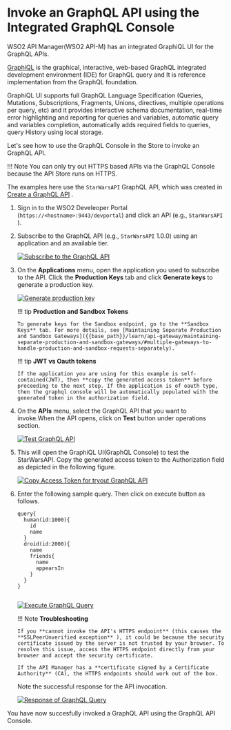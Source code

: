 # Invoke an GraphQL API using the Integrated GraphQL Console

WSO2 API Manager(WSO2 API-M) has an integrated GraphiQL UI for the GraphQL APIs.

[GraphiQL](https://github.com/graphql/graphiql) is the graphical, interactive, web-based GraphQL integrated development environment (IDE) for GraphQL query and It is reference implementation from the GraphQL foundation. 

GraphiQL UI supports full GraphQL Language Specification (Queries, Mutations, Subscriptions, Fragments, Unions, directives, multiple operations per query, etc) and it provides interactive schema documentation, real-time error highlighting and reporting for queries and variables, automatic query and variables completion, automatically adds required fields to queries, query History using local storage. 

Let's see how to use the GraphQL Console in the Store to invoke an GraphQL API.

!!! Note
    You can only try out HTTPS based APIs via the GraphQL Console because the API Store runs on HTTPS.


The examples here use the `StarWarsAPI` GraphQL API, which was created in [Create a GraphQL API]({{base_path}}/learn/design-api/create-api/create-a-graphql-api/) .

1.  Sign in to the WSO2 Develeoper Portal (`https://<hostname>:9443/devportal`) and click an API (e.g., `StarWarsAPI` ).

2.  Subscribe to the GraphQL API (e.g., `StarWarsAPI` 1.0.0) using an application and an available tier.

    [![Subscribe to the GraphQL API]({{base_path}}/assets/img/learn/subscribe-to-graphql-api.png)]({{base_path}}/assets/img/learn/subscribe-to-graphql-api.png)

3.  On the **Applications** menu, open the application you used to subscribe to the API. Click the **Production Keys** tab and click **Generate keys** to generate a production key.

    [![Generate production key]({{base_path}}/assets/img/learn/graphql-generate-keys-production.png)]({{base_path}}/assets/img/learn/graphql-generate-keys-production.png)

    !!! tip
        **Production and Sandbox Tokens**

        To generate keys for the Sandbox endpoint, go to the **Sandbox Keys** tab. For more details, see [Maintaining Separate Production and Sandbox Gateways]({{base_path}}/learn/api-gateway/maintaining-separate-production-and-sandbox-gateways/#multiple-gateways-to-handle-production-and-sandbox-requests-separately).

    !!! tip
        **JWT vs Oauth tokens**

        If the application you are using for this example is self-contained(JWT), then **copy the generated access token** before proceeding to the next step. If the application is of oauth type, then the graphql console will be automatically populated with the generated token in the authorization field. 


4.  On the **APIs** menu, select the GraphQL API that you want to invoke.When the API opens, click on **Test** button under operations section.

    [![Test GraphQL API]({{base_path}}/assets/img/learn/graphql-console-test-button.png)]({{base_path}}/assets/img/learn/graphql-console-test-button.png)

5. This will open the GraphiQL UI(GraphQL Console) to test the StarWarsAPI. Copy the generated access token to the Authorization field as depicted in the following figure.

    [![Copy Access Token for tryout GraphQL API]({{base_path}}/assets/img/learn/graphql-api-copy-access-token.png)]({{base_path}}/assets/img/learn/graphql-api-copy-access-token.png)


6.  Enter the following sample query. Then click on execute button as follows.

    ```
    query{
      human(id:1000){
        id
        name
      }
      droid(id:2000){
        name
        friends{
          name
          appearsIn
        }
      }
    }
          
    ```
 
    [![Execute GraphQL Query]({{base_path}}/assets/img/learn/graphql-console-execute-query.png)]({{base_path}}/assets/img/learn/graphql-console-execute-query.png)


    !!! Note
        **Troubleshooting**

        If you **cannot invoke the API's HTTPS endpoint** (this causes the **SSLPeerUnverified exception** ), it could be because the security certificate issued by the server is not trusted by your browser. To resolve this issue, access the HTTPS endpoint directly from your browser and accept the security certificate.
        
        If the API Manager has a **certificate signed by a Certificate Authority** (CA), the HTTPS endpoints should work out of the box.


    Note the successful response for the API invocation. 

    [![Response of GraphQL Query]({{base_path}}/assets/img/learn/graphql-response-query.png)]({{base_path}}/assets/img/learn/graphql-response-query.png)

You have now succesfully invoked a GraphQL API using the GraphQL API Console.